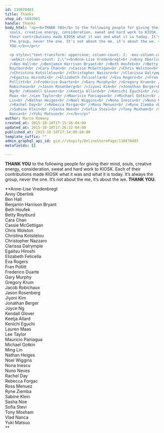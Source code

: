 ```yaml
---
id: 110870403
title: Thanks
shop_id: 5892901
handle: thanks
body_html: "<p><b>THANK YOU</b> to the following people for giving their mind,
  souls, creative energy, consideration, sweat and hard work to KIOSK. Each of
  their contributions made KIOSK what it was and what it is today. It’s always
  the group, never the one. It’s not about the me, it’s about the we. <b>THANK
  YOU.</b></p>\r

  <p style=\"text-transform: uppercase; column-count: 2; -moz-column-count: 2;
  -webkit-column-count: 2;\"><b>Anne-Lise Vredenbregt<br />Anny Oberlink<br
  />Ben Hall<br />Benjamin Harrison Bryant<br />Beth Houfek<br />Betty
  Roytburd<br />Cara Chan<br />Cassie McGettigan<br />Chris Wolston<br
  />Christina Kotsilelou<br />Christopher Nazzaro<br />Clarissa Dalrymple<br
  />Egaitsu Hiroshi<br />Elizabeth Felicella<br />Eva Rogers<br />Fran
  Pollitt<br />Frederico Duarte<br />Gary Murphy<br />Gregory Krum<br />Jacob
  Robichaux<br />Jason Rosenberg<br />Jiyoni Kim<br />Jonathan Berger<br />Joyce
  Ng<br />Kendall Glover<br />Keetja Allard<br />Kenichi Eguchi<br />Lauren
  Maas <br />Lee Taylor<br />Mauricio Paniagua<br />Michael Gotkin<br />Ming
  Lin<br />Nathan Heiges<br />Noel Wiggins<br />Nona Inescu<br />Nuno Neves<br
  />Rachel Day<br />Rebecca Forgac<br />Ross Menuez<br />Ryne Ziemba <br
  />Sabine Klein<br />Sasha Noe<br />Sofia Stevi<br />Tony Moxham<br />Vlad
  Nanca<br />Yuki Matsuo<br /></b></p>"
author: Marco Romeny
created_at: 2015-10-10T17:15:56-04:00
updated_at: 2015-10-10T17:26:32-04:00
published_at: 2015-10-10T17:14:00-04:00
template_suffix: ""
admin_graphql_api_id: gid://shopify/OnlineStorePage/110870403
metafields: []

---
```


**THANK YOU** to the following people for giving their mind, souls, creative energy, consideration, sweat and hard work to KIOSK. Each of their contributions made KIOSK what it was and what it is today. It’s always the group, never the one. It’s not about the me, it’s about the we. **THANK YOU.**

**Anne-Lise Vredenbregt  
Anny Oberlink  
Ben Hall  
Benjamin Harrison Bryant  
Beth Houfek  
Betty Roytburd  
Cara Chan  
Cassie McGettigan  
Chris Wolston  
Christina Kotsilelou  
Christopher Nazzaro  
Clarissa Dalrymple  
Egaitsu Hiroshi  
Elizabeth Felicella  
Eva Rogers  
Fran Pollitt  
Frederico Duarte  
Gary Murphy  
Gregory Krum  
Jacob Robichaux  
Jason Rosenberg  
Jiyoni Kim  
Jonathan Berger  
Joyce Ng  
Kendall Glover  
Keetja Allard  
Kenichi Eguchi  
Lauren Maas   
Lee Taylor  
Mauricio Paniagua  
Michael Gotkin  
Ming Lin  
Nathan Heiges  
Noel Wiggins  
Nona Inescu  
Nuno Neves  
Rachel Day  
Rebecca Forgac  
Ross Menuez  
Ryne Ziemba   
Sabine Klein  
Sasha Noe  
Sofia Stevi  
Tony Moxham  
Vlad Nanca  
Yuki Matsuo  
**
